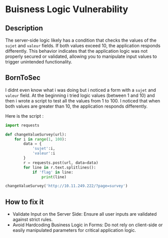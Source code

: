 # Buisness Logic Vulnerability

## Description
The server-side logic likely has a condition that checks the values of the `sujet` and `valeur` fields. If both values exceed 10, the application responds differently. This behavior indicates that the application logic was not properly secured or validated, allowing you to manipulate input values to trigger unintended functionality.

## BornToSec
I didnt even know what i was doing but i noticed a form with a `sujet` and `valeur` field. At the beginning i tried logic values (between 1 and 10) and then i wrote a script to test all the values from 1 to 100. I noticed that when both values are greater than 10, the application responds differently. 

Here is the script : 
```python
import requests

def changeValueSurvey(url):
	for i in range(1, 100): 
		data = {
			'sujet':i,
			'valeur':i
		}
		r = requests.post(url, data=data)
		for line in r.text.splitlines():
			if 'flag' in line:
				print(line)

changeValueSurvey('http://10.11.249.222/?page=survey')
```

## How to fix it
- Validate Input on the Server Side: Ensure all user inputs are validated against strict rules.
- Avoid Hardcoding Business Logic in Forms: Do not rely on client-side or easily manipulated parameters for critical application logic.